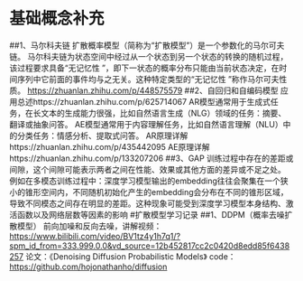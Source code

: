 # 基础概念补充
##1、马尔科夫链
  扩散概率模型（简称为“扩散模型”）是一个参数化的马尔可夫链。
  马尔科夫链为状态空间中经过从一个状态到另一个状态的转换的随机过程，该过程要求具备“无记忆性 ”，即下一状态的概率分布只能由当前状态决定，在时间序列中它前面的事件均与之无关。这种特定类型的“无记忆性 ”称作马尔可夫性质。
  https://zhuanlan.zhihu.com/p/448575579
##2、自回归和自编码模型
  应用总述https://zhuanlan.zhihu.com/p/625714067
  AR模型通常用于生成式任务，在长文本的生成能力很强，比如自然语言生成（NLG）领域的任务：摘要、翻译或抽象问答。
  AE模型通常用于内容理解任务，比如自然语言理解（NLU）中的分类任务：情感分析、提取式问答。
  AR原理详解https://zhuanlan.zhihu.com/p/435442095
  AE原理详解https://zhuanlan.zhihu.com/p/133207206
##3、GAP
  训练过程中存在的差距或间隙，这个间隙可能表示两者之间在性能、效果或其他方面的差异或不足之处。
  例如在多模态训练过程中：深度学习模型输出的embedding往往会聚集在一个狭小的锥形空间内，不同随机初始化产生的embedding会分布在不同的锥形区域，导致不同模态之间存在明显的差距。这种现象可能受到深度学习模型本身结构、激活函数以及网络层数等因素的影响
#扩散模型学习记录
##1、DDPM（概率去噪扩散模型）
  前向加噪和反向去噪，讲解视频：https://www.bilibili.com/video/BV1tz4y1h7q1/?spm_id_from=333.999.0.0&vd_source=12b452817cc2c0420d8edd85f6438257
  论文：《Denoising Diffusion Probabilistic Models》
  code：https://github.com/hojonathanho/diffusion
